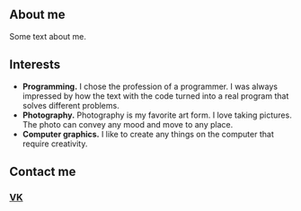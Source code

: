 ## About me

Some text about me.

## Interests

- **Programming.** I chose the profession of a programmer. I was always impressed by how the text with the code turned into a real program that solves different problems.
- **Photography.** Photography is my favorite art form. I love taking pictures. The photo can convey any mood and move to any place.
- **Computer graphics.** I like to create any things on the computer that require creativity.

## Contact me
###   [VK](https://vk.com/vasilev2002)
